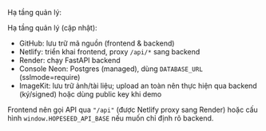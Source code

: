 Hạ tầng quản lý:

Hạ tầng quản lý (cập nhật):
- GitHub: lưu trữ mã nguồn (frontend & backend)
- Netlify: triển khai frontend, proxy `/api/*` sang backend
- Render: chạy FastAPI backend
- Console Neon: Postgres (managed), dùng `DATABASE_URL` (sslmode=require)
- ImageKit: lưu trữ ảnh/tài liệu; upload an toàn nên thực hiện qua backend (ký/signed) hoặc dùng public key khi demo

Frontend nên gọi API qua `"/api"` (được Netlify proxy sang Render) hoặc cấu hình `window.HOPESEED_API_BASE` nếu muốn chỉ định rõ backend.

